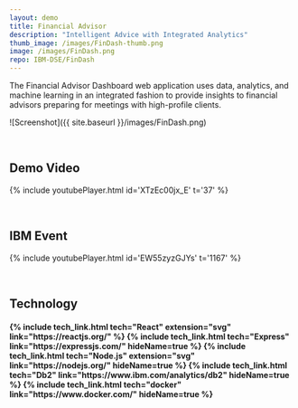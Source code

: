 ```yaml
---
layout: demo
title: Financial Advisor
description: "Intelligent Advice with Integrated Analytics"
thumb_image: /images/FinDash-thumb.png
image: /images/FinDash.png
repo: IBM-DSE/FinDash
---
```


The Financial Advisor Dashboard web application uses data, analytics, and machine learning in an integrated fashion to provide insights to financial advisors preparing for meetings with high-profile clients.

![Screenshot]({{ site.baseurl }}/images/FinDash.png)

<br/>

## Demo Video

{% include youtubePlayer.html id='XTzEc00jx_E' t='37' %}

<br/>

## IBM Event

{% include youtubePlayer.html id='EW55zyzGJYs' t='1167' %}

<br/>

## Technology

<h4 style="display: flex; justify-content: space-evenly; flex-wrap: wrap">
{% include tech_link.html tech="React" extension="svg" link="https://reactjs.org/" %}
{% include tech_link.html tech="Express" link="https://expressjs.com/" hideName=true %}
{% include tech_link.html tech="Node.js" extension="svg" link="https://nodejs.org/" hideName=true %}
{% include tech_link.html tech="Db2" link="https://www.ibm.com/analytics/db2" hideName=true %}
{% include tech_link.html tech="docker" link="https://www.docker.com/" hideName=true %}
</h4>
